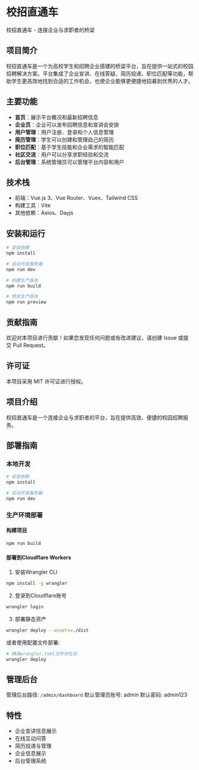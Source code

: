 # 校招直通车

校招直通车 - 连接企业与求职者的桥梁

## 项目简介

校招直通车是一个为高校学生和招聘企业搭建的桥梁平台，旨在提供一站式的校园招聘解决方案。平台集成了企业宣讲、在线答疑、简历投递、职位匹配等功能，帮助学生更高效地找到合适的工作机会，也使企业能够更便捷地招募到优秀的人才。

## 主要功能

- **首页**：展示平台概况和最新招聘信息
- **企业页**：企业可以发布招聘信息和宣讲会安排
- **用户管理**：用户注册、登录和个人信息管理
- **简历管理**：学生可以创建和管理自己的简历
- **职位匹配**：基于学生技能和企业需求的智能匹配
- **社区交流**：用户可以分享求职经验和交流
- **后台管理**：系统管理员可以管理平台内容和用户

## 技术栈

- 前端：Vue.js 3、Vue Router、Vuex、Tailwind CSS
- 构建工具：Vite
- 其他依赖：Axios、Dayjs

## 安装和运行

```bash
# 安装依赖
npm install

# 启动开发服务器
npm run dev

# 构建生产版本
npm run build

# 预览生产版本
npm run preview
```

## 贡献指南

欢迎对本项目进行贡献！如果您发现任何问题或有改进建议，请创建 Issue 或提交 Pull Request。

## 许可证

本项目采用 MIT 许可证进行授权。

## 项目介绍

校招直通车是一个连接企业与求职者的平台，旨在提供高效、便捷的校园招聘服务。

## 部署指南

### 本地开发
```bash
# 安装依赖
npm install

# 启动开发服务器
npm run dev
```

### 生产环境部署

#### 构建项目
```bash
npm run build
```

#### 部署到Cloudflare Workers
1. 安装Wrangler CLI
```bash
npm install -g wrangler
```

2. 登录到Cloudflare账号
```bash
wrangler login
```

3. 部署静态资产
```bash
wrangler deploy --assets=./dist
```

或者使用配置文件部署:
```bash
# 确保wrangler.toml文件存在后
wrangler deploy
```

## 管理后台
管理后台路径: `/admin/dashboard`
默认管理员账号: admin
默认密码: admin123

## 特性
- 企业宣讲信息展示
- 在线互动问答
- 简历投递与管理
- 企业信息展示
- 后台管理系统 